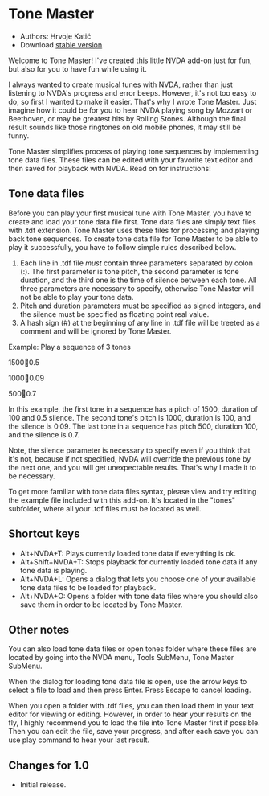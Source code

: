 # Tone Master #

* Authors: Hrvoje Katić
* Download [stable version][1]

Welcome to Tone Master! I've created this little NVDA add-on just for fun, but also for you to have fun while using it.

I always wanted to create musical tunes with NVDA, rather than just listening to NVDA's progress and error beeps. However, it's not too easy to do, so first I wanted to make it easier. That's why I wrote Tone Master. Just imagine how it could be for you to hear NVDA playing song by Mozzart or Beethoven, or may be greatest hits by Rolling Stones. Although the final result sounds like those ringtones on old mobile phones, it may still be funny.

Tone Master simplifies process of playing tone sequences by implementing tone data files. These files can be edited with your favorite text editor and then saved for playback with NVDA. Read on for instructions!

## Tone data files

Before you can play your first musical tune with Tone Master, you have to create and load your tone data file first. Tone data files are simply text files with .tdf extension. Tone Master uses these files for processing and playing back tone sequences. To create tone data file for Tone Master to be able to play it successfully, you have to follow simple rules described below.

1. Each line in .tdf file *must* contain three parameters separated by colon (:). The first parameter is tone pitch, the second parameter is tone duration, and the third one is the time of silence between each tone. All three parameters are necessary to specify, otherwise Tone Master will not be able to play your tone data.
2. Pitch and duration parameters must be specified as signed integers, and the silence must be specified as floating point real value.
3. A hash sign (#) at the beginning of any line in .tdf file will be treeted as a comment and will be ignored by Tone Master.

Example: Play a sequence of 3 tones

1500:100:0.5

1000:100:0.09

500:100:0.7

In this example, the first tone in a sequence has a pitch of 1500, duration of 100 and 0.5 silence. The second tone's pitch is 1000, duration is 100, and the silence is 0.09. The last tone in a sequence has pitch 500, duration 100, and the silence is 0.7.

Note, the silence parameter is necessary to specify even if you think that it's not, because if not specified, NVDA will override the previous tone by the next one, and you will get unexpectable results. That's why I made it to be necessary.

To get more familiar with tone data files syntax, please view and try editing the example file included with this add-on. It's located in the "tones" subfolder, where all your .tdf files must be located as well.

## Shortcut keys

* Alt+NVDA+T: Plays currently loaded tone data if everything is ok.
* Alt+Shift+NVDA+T: Stops playback for currently loaded tone data if any tone data is playing.
* Alt+NVDA+L: Opens a dialog that lets you choose one of your available tone data files to be loaded for playback.
* Alt+NVDA+O: Opens a folder with tone data files where you should also save them in order to be located by Tone Master.

## Other notes

You can also load tone data files or open tones folder where these files are located by going into the NVDA menu, Tools SubMenu, Tone Master SubMenu.

When the dialog for loading tone data file is open, use the arrow keys to select a file to load and then press Enter. Press Escape to cancel loading.

When you open a folder with .tdf files, you can then load them in your text editor for viewing or editing. However, in order to hear your results on the fly, I highly recommend you to load the file into Tone Master first if possible. Then you can edit the file, save your progress, and after each save you can use play command to hear your last result.

## Changes for 1.0

* Initial release.

[1]: https://github.com/nvdaaddons/toneMaster/releases/download/v1.0/toneMaster-1.0.nvda-addon
